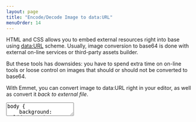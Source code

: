 ```yaml
---
layout: page
title: "Encode/Decode Image to data:URL"
menuOrder: 14
---
```

HTML and CSS allows you to embed external resources right into base using [data:URL](http://en.wikipedia.org/wiki/Data_URI_scheme) scheme. Usually, image conversion to base64 is done with external on-line services or third-party assets builder. 

But these tools has downsides: you have to spend extra time on on-line tools or loose control on images that should or should not be converted to base64.

With Emmet, you can convert image to data:URL right in your editor, as well as convert it _back to external file_.

<textarea class="movie-def">
body {
    background: url(demo.png);
}
~~~
tooltip: Move caret inside image path
wait: 1000
moveTo: 1:24
wait: 1000
tooltip: Run “Encode/Decode Image to data:URL” action ::: “Encode/Decode Image to data:URL” (Shift-Cmd-I)
run: emmet.encode_decode_data_url
~~~
mode: text/css
</textarea>